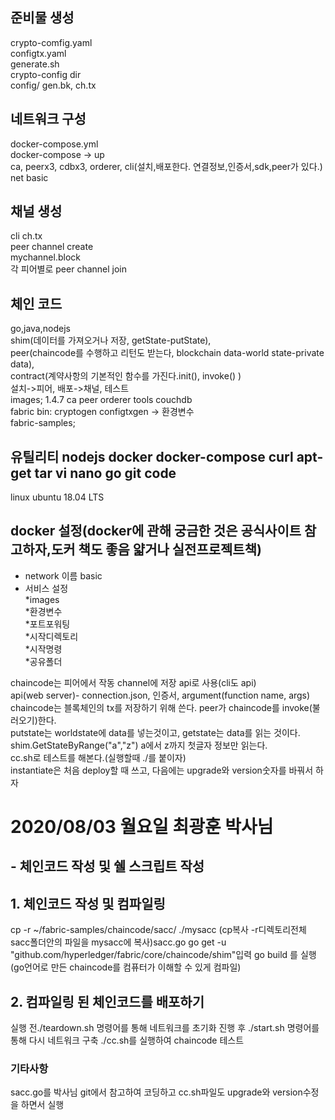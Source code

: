 ## 준비물 생성
crypto-comfig.yaml  
configtx.yaml  
generate.sh  
crypto-config dir  
config/ gen.bk, ch.tx  

## 네트워크 구성  
docker-compose.yml  
docker-compose -> up  
ca, peerx3, cdbx3, orderer, cli(설치,배포한다. 연결정보,인증서,sdk,peer가 있다.)  
net basic  

## 채널 생성
cli ch.tx  
peer channel create  
mychannel.block  
각 피어별로 peer channel join  

## 체인 코드
go,java,nodejs  
shim(데이터를 가져오거나 저장, getState-putState),  
peer(chaincode를 수행하고 리턴도 받는다, blockchain data-world state-private data),  
contract(계약사항의 기본적인 함수를 가진다.init(), invoke() )  
설치->피어, 배포->채널, 테스트  
images; 1.4.7 ca peer orderer tools couchdb  
fabric bin: cryptogen configtxgen -> 환경변수  
fabric-samples;  

## 유틸리티 nodejs docker docker-compose curl apt-get tar vi nano go git code  
linux ubuntu 18.04 LTS  

## docker 설정(docker에 관해 궁금한 것은 공식사이트 참고하자,도커 책도 좋음 얇거나 실전프로젝트책)  
 - network 이름 basic  
 - 서비스 설정   
   *images  
   *환경변수  
   *포트포워팅  
   *시작디렉토리  
   *시작명령  
   *공유폴더  

chaincode는 피어에서 작동 channel에 저장 api로 사용(cli도 api)   
api(web server)- connection.json, 인증서, argument(function name, args)  
chaincode는 블록체인의 tx를 저장하기 위해 쓴다. peer가 chaincode를 invoke(불러오기)한다.  
putstate는 worldstate에 data를 넣는것이고, getstate는 data를 읽는 것이다.  
shim.GetStateByRange("a","z") a에서 z까지 첫글자 정보만 읽는다.  
cc.sh로 테스트를 해본다.(실행할때 ./를 붙이자)   
instantiate은 처음 deploy할 때 쓰고, 다음에는 upgrade와 version숫자를 바꿔서 하자  


# 2020/08/03 월요일 최광훈 박사님

## - 체인코드 작성 및 쉘 스크립트 작성

## 1. 체인코드 작성 및 컴파일링
cp -r ~/fabric-samples/chaincode/sacc/ ./mysacc (cp복사 -r디렉토리전체 sacc폴더안의 파일을 mysacc에 복사)sacc.go
go get -u "github.com/hyperledger/fabric/core/chaincode/shim"입력
go build 를 실행 (go언어로 만든 chaincode를 컴퓨터가 이해할 수 있게 컴파일)

## 2. 컴파일링 된 체인코드를 배포하기
실행 전./teardown.sh 명령어를 통해 네트워크를 초기화 진행 후 ./start.sh 명령어를 통해 다시 네트워크 구축
./cc.sh를 실행하여 chaincode 테스트

### 기타사항
sacc.go를 박사님 git에서 참고하여 코딩하고 cc.sh파일도 upgrade와 version수정을 하면서 실행
